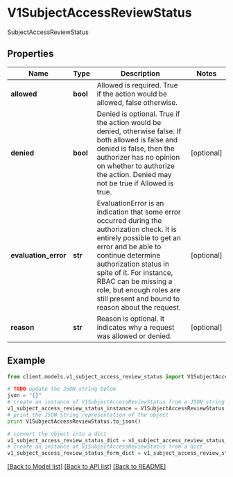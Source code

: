 # V1SubjectAccessReviewStatus

SubjectAccessReviewStatus

## Properties
Name | Type | Description | Notes
------------ | ------------- | ------------- | -------------
**allowed** | **bool** | Allowed is required. True if the action would be allowed, false otherwise. | 
**denied** | **bool** | Denied is optional. True if the action would be denied, otherwise false. If both allowed is false and denied is false, then the authorizer has no opinion on whether to authorize the action. Denied may not be true if Allowed is true. | [optional] 
**evaluation_error** | **str** | EvaluationError is an indication that some error occurred during the authorization check. It is entirely possible to get an error and be able to continue determine authorization status in spite of it. For instance, RBAC can be missing a role, but enough roles are still present and bound to reason about the request. | [optional] 
**reason** | **str** | Reason is optional.  It indicates why a request was allowed or denied. | [optional] 

## Example

```python
from client.models.v1_subject_access_review_status import V1SubjectAccessReviewStatus

# TODO update the JSON string below
json = "{}"
# create an instance of V1SubjectAccessReviewStatus from a JSON string
v1_subject_access_review_status_instance = V1SubjectAccessReviewStatus.from_json(json)
# print the JSON string representation of the object
print V1SubjectAccessReviewStatus.to_json()

# convert the object into a dict
v1_subject_access_review_status_dict = v1_subject_access_review_status_instance.to_dict()
# create an instance of V1SubjectAccessReviewStatus from a dict
v1_subject_access_review_status_form_dict = v1_subject_access_review_status.from_dict(v1_subject_access_review_status_dict)
```
[[Back to Model list]](../README.md#documentation-for-models) [[Back to API list]](../README.md#documentation-for-api-endpoints) [[Back to README]](../README.md)


